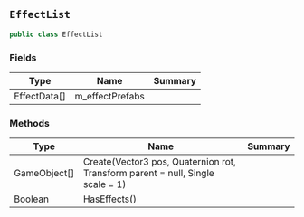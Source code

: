 ## `EffectList`

```csharp
public class EffectList
```

### Fields

| Type | Name | Summary | 
| --- | --- | --- | 
| EffectData[] | m_effectPrefabs |  | 


### Methods

| Type | Name | Summary | 
| --- | --- | --- | 
| GameObject[] | Create(Vector3 pos, Quaternion rot, Transform parent = null, Single scale = 1) |  | 
| Boolean | HasEffects() |  | 


